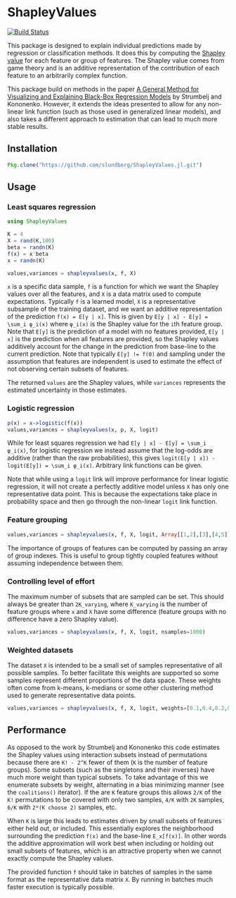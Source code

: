 # ShapleyValues

[![Build Status](https://travis-ci.org/slundberg/ShapleyValues.jl.svg?branch=master)](https://travis-ci.org/slundberg/ShapleyValues.jl)

This package is designed to explain individual predictions made by regression or classification methods. It does this by computing the [Shapley value](https://en.wikipedia.org/wiki/Shapley_value) for each feature or group of features. The Shapley value comes from game theory and is an additive representation of the contribution of each feature to an arbitrarily complex function.

This package build on methods in the paper [A General Method for Visualizing and Explaining Black-Box Regression Models](http://link.springer.com/chapter/10.1007%2F978-3-642-20267-4_3) by Strumbelj and Kononenko. However, it extends the ideas presented to allow for any non-linear link function (such as those used in generalized linear models), and also takes a different approach to estimation that can lead to much more stable results.

## Installation

```julia
Pkg.clone("https://github.com/slundberg/ShapleyValues.jl.git")
```


## Usage

### Least squares regression

```julia
using ShapleyValues

K = 4
X = rand(K,100)
beta = randn(K)
f(x) = x'beta
x = randn(K)

values,variances = shapleyvalues(x, f, X)
```

`x` is a specific data sample, `f` is a function for which we want the Shapley values over all the features, and `X` is a data matrix used to compute expectations. Typically `f` is a learned model, `X` is a representative subsample of the training dataset, and we want an additive representation of the prediction `f(x) = E[y | x]`. This is given by `E[y | x] - E[y] = \sum_i φ_i(x)` where `φ_i(x)` is the Shapley value for the `i`th feature group. Note that `E[y]` is the prediction of a model with no features provided, `E[y | x]` is the prediction when all features are provided, so the Shapley values additively account for the change in the prediction from base-line to the current prediction. Note that typically `E[y] != f(0)` and sampling under the assumption that features are independent is used to estimate the effect of not observing certain subsets of features.

The returned `values` are the Shapley values, while `variances` represents the estimated uncertainty in those estimates.

### Logistic regression

```julia
p(x) = x->logistic(f(x))
values,variances = shapleyvalues(x, p, X, logit)
```

While for least squares regression we had `E[y | x] - E[y] = \sum_i φ_i(x)`, for logistic regression we instead assume that the log-odds are additive (rather than the raw probabilities), this gives `logit(E[y | x]) - logit(E[y]) = \sum_i φ_i(x)`. Arbitrary link functions can be given.

Note that while using a `logit` link will improve performance for linear logistic regression, it will not create a perfectly additive model unless `X` has only one representative data point. This is because the expectations take place in probability space and then go through the non-linear `logit` link function.

### Feature grouping

```julia
values,variances = shapleyvalues(x, f, X, logit, Array[[1,2],[3],[4,5]])
```

The importance of groups of features can be computed by passing an array of group indexes. This is useful to group tightly coupled features without assuming independence between them.

### Controlling level of effort

The maximum number of subsets that are sampled can be set. This should always be greater than `2K_varying`, where `K_varying` is the number of feature groups where `x` and `X` have some difference (feature groups with no difference have a zero Shapley value).

```julia
values,variances = shapleyvalues(x, f, X, logit, nsamples=1000)
```

### Weighted datasets

The dataset `X` is intended to be a small set of samples representative of all possible samples. To better facilitate this weights are supported so some samples represent different proportions of the data space. These weights often come from k-means, k-medians or some other clustering method used to generate representative data points.

```julia
values,variances = shapleyvalues(x, f, X, logit, weights=[0.1,0.4,0.2,0.3])
```

## Performance

As opposed to the work by Strumbelj and Kononenko this code estimates the Shapley values using interaction subsets instead of permutations because there are `K! - 2^K` fewer of them (`K` is the number of feature groups). Some subsets (such as the singletons and their inverses) have much more weight than typical subsets. To take advantage of this we enumerate subsets by weight, alternating in a bias minimizing manner (see the `coalitions()` iterator). If the are `K` feature groups this allows `2/K` of the `K!` permutations to be covered with only two samples, `4/K` with `2K` samples, `6/K` with `2*(K choose 2)` samples, etc.

When `K` is large this leads to estimates driven by small subsets of features either held out, or included. This essentially explores the neighborhood surrounding the prediction `f(x)` and the base-line `E_x[f(x)]`. In other words the additive approximation will work best when including or holding out small subsets of features, which is an attractive property when we cannot exactly compute the Shapley values.

The provided function `f` should take in batches of samples in the same format as the representative data matrix `X`. By running in batches much faster execution is typically possible.
